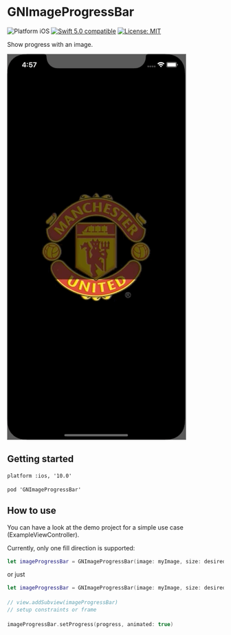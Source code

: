 # GNImageProgressBar

<img src="https://img.shields.io/badge/platform-iOS-blue.svg?style=flat" alt="Platform iOS" /> <a href="https://developer.apple.com/swift"><img src="https://img.shields.io/badge/swift5.0-compatible-4BC51D.svg?style=flat" alt="Swift 5.0 compatible" /></a> <a href="https://github.com/nicolaouG/GNImageProgressBar/blob/master/LICENSE"><img src="http://img.shields.io/badge/license-MIT-blue.svg?style=flat" alt="License: MIT" /></a>

Show progress with an image.

![](imageProgress.gif)


## Getting started
```
platform :ios, '10.0'

pod 'GNImageProgressBar'
```

## How to use

You can have a look at the demo project for a simple use case (ExampleViewController).

Currently, only one fill direction is supported:
```swift
let imageProgressBar = GNImageProgressBar(image: myImage, size: desiredSize, backgroundImageAlpha: myAlpha, shouldShowBackgroundImage: true, fillDirection: .fromBottom, progress: 0.3)
```
or just
```swift
let imageProgressBar = GNImageProgressBar(image: myImage, size: desiredSize, fillDirection: .fromBottom)

// view.addSubview(imageProgressBar)
// setup constraints or frame

imageProgressBar.setProgress(progress, animated: true)
```


